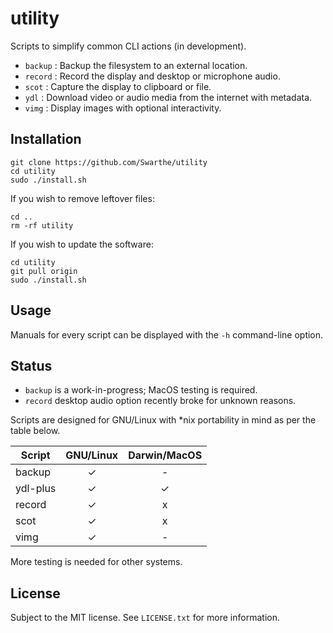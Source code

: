 # utility

Scripts to simplify common CLI actions (in development).

- `backup`  : Backup the filesystem to an external location.
- `record`  : Record the display and desktop or microphone audio.
- `scot`    : Capture the display to clipboard or file.
- `ydl`     : Download video or audio media from the internet with metadata.
- `vimg`    : Display images with optional interactivity.

## Installation

```
git clone https://github.com/Swarthe/utility
cd utility
sudo ./install.sh
```

If you wish to remove leftover files:

```
cd ..
rm -rf utility
```

If you wish to update the software:

```
cd utility
git pull origin
sudo ./install.sh
```

## Usage

Manuals for every script can be displayed with the `-h` command-line option.

## Status

- `backup` is a work-in-progress; MacOS testing is required.
- `record` desktop audio option recently broke for unknown reasons.

Scripts are designed for GNU/Linux with *nix portability in mind as per the
table below.

| Script      | GNU/Linux | Darwin/MacOS |
| ----------- | :-------: | :----------: |
| backup      | ✓         | -            |
| ydl-plus    | ✓         | ✓            |
| record      | ✓         | x            |
| scot        | ✓         | x            |
| vimg        | ✓         | -            |

More testing is needed for other systems.

## License

Subject to the MIT license. See `LICENSE.txt` for more information.
